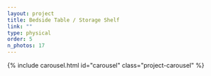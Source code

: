 ```yaml
---
layout: project
title: Bedside Table / Storage Shelf
link: ""
type: physical
order: 5
n_photos: 17
---
```


{% include carousel.html id="carousel" class="project-carousel" %}
